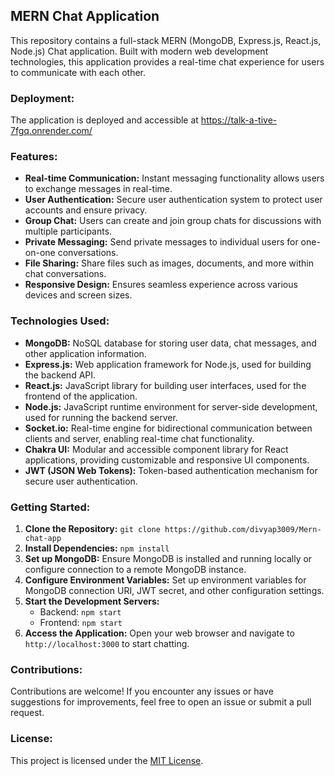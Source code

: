 ## MERN Chat Application

This repository contains a full-stack MERN (MongoDB, Express.js, React.js, Node.js) Chat application. Built with modern web development technologies, this application provides a real-time chat experience for users to communicate with each other.

### Deployment:

The application is deployed and accessible at https://talk-a-tive-7fgq.onrender.com/

### Features:

- **Real-time Communication:** Instant messaging functionality allows users to exchange messages in real-time.
- **User Authentication:** Secure user authentication system to protect user accounts and ensure privacy.
- **Group Chat:** Users can create and join group chats for discussions with multiple participants.
- **Private Messaging:** Send private messages to individual users for one-on-one conversations.
- **File Sharing:** Share files such as images, documents, and more within chat conversations.
- **Responsive Design:** Ensures seamless experience across various devices and screen sizes.

### Technologies Used:

- **MongoDB:** NoSQL database for storing user data, chat messages, and other application information.
- **Express.js:** Web application framework for Node.js, used for building the backend API.
- **React.js:** JavaScript library for building user interfaces, used for the frontend of the application.
- **Node.js:** JavaScript runtime environment for server-side development, used for running the backend server.
- **Socket.io:** Real-time engine for bidirectional communication between clients and server, enabling real-time chat functionality.
- **Chakra UI:** Modular and accessible component library for React applications, providing customizable and responsive UI components.
- **JWT (JSON Web Tokens):** Token-based authentication mechanism for secure user authentication.

### Getting Started:

1. **Clone the Repository:** `git clone https://github.com/divyap3009/Mern-chat-app`
2. **Install Dependencies:** `npm install`
3. **Set up MongoDB:** Ensure MongoDB is installed and running locally or configure connection to a remote MongoDB instance.
4. **Configure Environment Variables:** Set up environment variables for MongoDB connection URI, JWT secret, and other configuration settings.
5. **Start the Development Servers:** 
   - Backend: `npm start`
   - Frontend: `npm start`
6. **Access the Application:** Open your web browser and navigate to `http://localhost:3000` to start chatting.

### Contributions:

Contributions are welcome! If you encounter any issues or have suggestions for improvements, feel free to open an issue or submit a pull request.

### License:

This project is licensed under the [MIT License](LICENSE).
